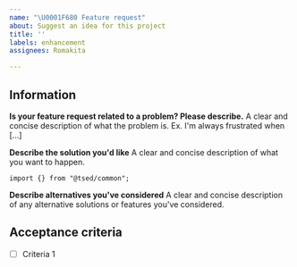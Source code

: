 ```yaml
---
name: "\U0001F680 Feature request"
about: Suggest an idea for this project
title: ''
labels: enhancement
assignees: Romakita

---
```


## Information
**Is your feature request related to a problem? Please describe.**
A clear and concise description of what the problem is. Ex. I'm always frustrated when [...]

**Describe the solution you'd like**
A clear and concise description of what you want to happen.

```
import {} from "@tsed/common";

```


**Describe alternatives you've considered**
A clear and concise description of any alternative solutions or features you've considered.

## Acceptance criteria

- [ ] Criteria 1
